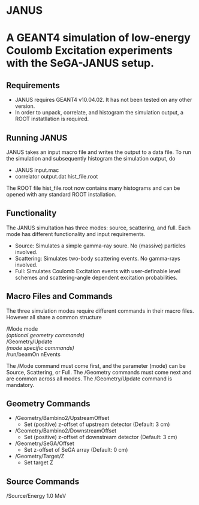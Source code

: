 JANUS
===========================================================================================
A GEANT4 simulation of low-energy Coulomb Excitation experiments with the SeGA-JANUS setup.
===========================================================================================

Requirements
------------------
- JANUS requires GEANT4 v10.04.02. It has not been tested on any other version.
- In order to unpack, correlate, and histogram the simulation output, a ROOT instatllation is required.

Running JANUS
-----------------
JANUS takes an input macro file and writes the output to a data file. To run the simulation and subsequently histogram the simulation output, do

- JANUS input.mac
- correlator output.dat hist_file.root

The ROOT file hist_file.root now contains many histograms and can be opened with any standard ROOT installation.

Functionality
-----------------
The JANUS simultation has three modes: source, scattering, and full. Each mode has different functionality and input requirements. 

- Source: Simulates a simple gamma-ray soure. No (massive) particles involved.
- Scattering: Simulates two-body scattering events. No gamma-rays involved. 
- Full: Simulates Coulomb Excitation events with user-definable level schemes and scattering-angle dependent excitation probabilities.

Macro Files and Commands
-----------------
The three simulation modes require different commands in their macro files. However all share a common structure 

/Mode mode\
*(optional geometry commands)*\
/Geometry/Update\
*(mode specific commands)*\
/run/beamOn nEvents

The /Mode command must come first, and the parameter (mode) can be Source, Scattering, or Full. The /Geometry commands must come next and are common across all modes. The /Geometry/Update command is mandatory. 

Geometry Commands
-----------------
- /Geometry/Bambino2/UpstreamOffset
  - Set (positive) z-offset of upstream detector (Default: 3 cm)
- /Geometry/Bambino2/DownstreamOffset
  - Set (positive) z-offset of downstream detector (Default: 3 cm)
- /Geometry/SeGA/Offset
  - Set z-offset of SeGA array (Default: 0 cm)
- /Geometry/Target/Z
  - Set target Z

Source Commands
-----------------

/Source/Energy 1.0 MeV
